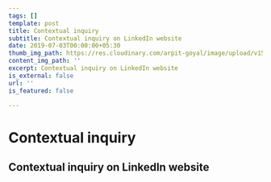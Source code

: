 ```yaml
---
tags: []
template: post
title: Contextual inquiry
subtitle: Contextual inquiry on LinkedIn website
date: 2019-07-03T00:00:00+05:30
thumb_img_path: https://res.cloudinary.com/arpit-goyal/image/upload/v1562772588/3.jpg
content_img_path: ''
excerpt: Contextual inquiry on LinkedIn website
is_external: false
url: ''
is_featured: false

---
```

# Contextual inquiry

## Contextual inquiry on LinkedIn website